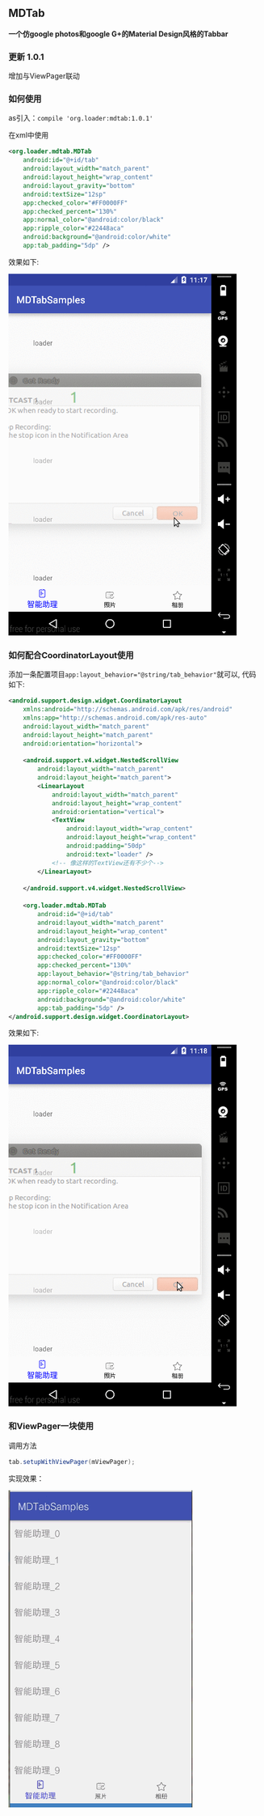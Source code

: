 ## MDTab

**一个仿google photos和google G+的Material Design风格的Tabbar**

### 更新 1.0.1
增加与ViewPager联动

### 如何使用

as引入：`compile 'org.loader:mdtab:1.0.1'`

在xml中使用

``` xml
<org.loader.mdtab.MDTab
    android:id="@+id/tab"
    android:layout_width="match_parent"
    android:layout_height="wrap_content"
    android:layout_gravity="bottom"
    android:textSize="12sp"
    app:checked_color="#FF0000FF"
    app:checked_percent="130%"
    app:normal_color="@android:color/black"
    app:ripple_color="#22448aca"
    android:background="@android:color/white"
    app:tab_padding="5dp" />
```
效果如下:

![](./art/1.gif)

### 如何配合CoordinatorLayout使用

添加一条配置项目`app:layout_behavior="@string/tab_behavior"`就可以, 代码如下:

``` xml
<android.support.design.widget.CoordinatorLayout
    xmlns:android="http://schemas.android.com/apk/res/android"
    xmlns:app="http://schemas.android.com/apk/res-auto"
    android:layout_width="match_parent"
    android:layout_height="match_parent"
    android:orientation="horizontal">

    <android.support.v4.widget.NestedScrollView
        android:layout_width="match_parent"
        android:layout_height="match_parent">
        <LinearLayout
            android:layout_width="match_parent"
            android:layout_height="wrap_content"
            android:orientation="vertical">
            <TextView
                android:layout_width="wrap_content"
                android:layout_height="wrap_content"
                android:padding="50dp"
                android:text="loader" />
            <!-- 像这样的TextView还有不少个-->
        </LinearLayout>

    </android.support.v4.widget.NestedScrollView>

    <org.loader.mdtab.MDTab
        android:id="@+id/tab"
        android:layout_width="match_parent"
        android:layout_height="wrap_content"
        android:layout_gravity="bottom"
        android:textSize="12sp"
        app:checked_color="#FF0000FF"
        app:checked_percent="130%"
        app:layout_behavior="@string/tab_behavior"
        app:normal_color="@android:color/black"
        app:ripple_color="#22448aca"
        android:background="@android:color/white"
        app:tab_padding="5dp" />
</android.support.design.widget.CoordinatorLayout>
```

效果如下:

![](./art/2.gif)

### 和ViewPager一块使用

调用方法
``` java
tab.setupWithViewPager(mViewPager);
```

实现效果：

![](./art/3.gif)
